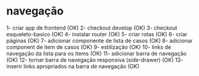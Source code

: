 # navegação

1- criar app de frontend (OK)
2- checkout develop (OK)
3- checkout esqueleto-basico (OK)
4- instalar router (OK)
5- criar rotas (OK)
6- criar páginas (OK)
7- adicionar componente de lista de casos (OK)
8- adicionar component de item de casos (OK)
9- estilização (OK)
10- links de navegação da lista para os items (OK)
11- adicionar barra de navegação (OK)
12- tornar barra de navegação responsiva (side-drawer) (OK)
13- inserir links apropriados na barra de navegação (OK)
